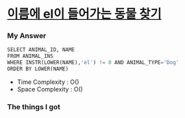 # [이름에 el이 들어가는 동물 찾기](https://school.programmers.co.kr/learn/courses/30/lessons/59047)



### My Answer

```python
SELECT ANIMAL_ID, NAME
FROM ANIMAL_INS 
WHERE INSTR(LOWER(NAME),'el') != 0 AND ANIMAL_TYPE='Dog'
ORDER BY LOWER(NAME)
```

* Time Complexity : O()
* Space Complexity : O()



### The things I got
